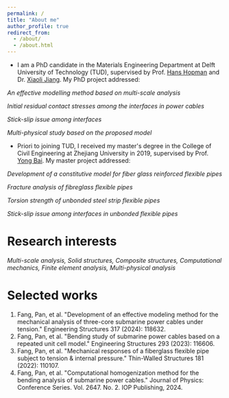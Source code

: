 ```yaml
---
permalink: /
title: "About me"
author_profile: true
redirect_from: 
  - /about/
  - /about.html
---
```


* I am a PhD candidate in the Materials Engineering Department at Delft University of Technology (TUD), supervised by Prof. [Hans Hopman](https://www.tudelft.nl/staff/j.j.hopman/?cHash=2bb7c806023d588d9fe61e6db2281977) and Dr. [Xiaoli Jiang](https://www.tudelft.nl/staff/x.jiang/). My PhD project addressed:

*An effective modelling method based on multi-scale analysis*

*Initial residual contact stresses among the interfaces in power cables*

*Stick-slip issue among interfaces*

*Multi-physical study based on the proposed model*

* Priori to joining TUD, I received my master's degree in the College of Civil Engineering at Zhejiang University in 2019, supervised by Prof. [Yong Bai](https://person.zju.edu.cn/en/0010294). My master project addressed:

*Development of a constitutive model for fiber glass reinforced flexible pipes*

*Fracture analysis of fibreglass flexible pipes*

*Torsion strength of unbonded steel strip flexible pipes*

*Stick-slip issue among interfaces in unbonded flexible pipes*



Research interests
======

*Multi-scale analysis, Solid structures, Composite structures, Computational mechanics, Finite element analysis, Multi-physical analysis*


Selected works
======

1. Fang, Pan, et al. "Development of an effective modeling method for the mechanical analysis of three-core submarine power cables under tension." Engineering Structures 317 (2024): 118632.
2. Fang, Pan, et al. "Bending study of submarine power cables based on a repeated unit cell model." Engineering Structures 293 (2023): 116606.
3. Fang, Pan, et al. "Mechanical responses of a fiberglass flexible pipe subject to tension & internal pressure." Thin-Walled Structures 181 (2022): 110107.
4. Fang, Pan, et al. "Computational homogenization method for the bending analysis of submarine power cables." Journal of Physics: Conference Series. Vol. 2647. No. 2. IOP Publishing, 2024.



